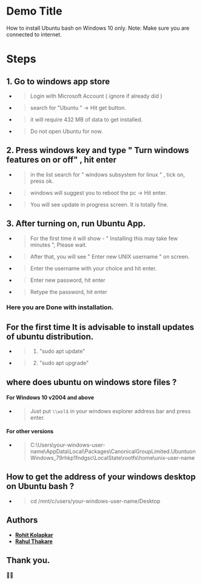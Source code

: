 # Demo Title

How to install Ubuntu bash on Windows 10 only.
Note: Make sure you are connected to internet.

# Steps

## 1. Go to windows app store
- > Login with Microsoft Account ( ignore if already did ) 
- > search for "Ubuntu " -> Hit get button. 
- > it will require 432 MB of data to get installed.
- > Do not open Ubuntu for now.

## 2. Press windows key and type " Turn windows features on or off" , hit enter
- > in the list search for " windows subsystem for linux " , tick on, press ok. 
- > windows will suggest you to reboot the pc -> Hit enter.
- > You will see update in progress screen. It is totally fine.

## 3. After turning on, run Ubuntu App.
- > For the first time it will show - " Installing this may take few minutes ", Please wait.
- > After that, you will see " Enter new UNIX username " on screen.
- > Enter the username with your choice and hit enter.
- > Enter new password, hit enter
- > Retype the password, hit enter

### Here you are Done with installation.

## For the first time It is advisable to install updates of ubuntu distribution.
- > 1. "sudo apt update" 
- > 2. "sudo apt upgrade"

## where does ubuntu on windows store files ?
#### For Windows 10 v2004 and above
- > Just put `\\wsl$` in your windows explorer address bar and press enter.
#### For other versions
- > C:\Users\your-windows-user-name\AppData\Local\Packages\CanonicalGroupLimited.UbuntuonWindows_79rhkp1fndgsc\LocalState\rootfs\home\unix-user-name

## How to get the address of your windows desktop on Ubuntu bash ?
- > cd /mnt/c/users/your-windows-user-name/Desktop

## Authors

* [**Rohit Kolapkar**](https://github.com/rohitkolapkar)
* [**Rahul Thakare**](https://github.com/bantya)

## Thank you. 

🙏🏼
 
